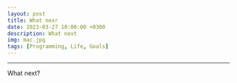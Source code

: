 ```yaml
---
layout: post
title: What nexr
date: 2023-03-27 10:00:00 +0300
description: What next
img: mac.jpg
tags: [Programming, Life, Goals]
---
```


---
What next?
